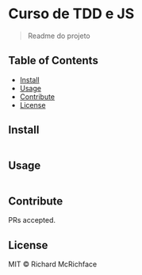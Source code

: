 # Curso de TDD e JS

> Readme do projeto

## Table of Contents

- [Install](#install)
- [Usage](#usage)
- [Contribute](#contribute)
- [License](#license)

## Install

```
```

## Usage

```
```

## Contribute

PRs accepted.

## License

MIT © Richard McRichface
